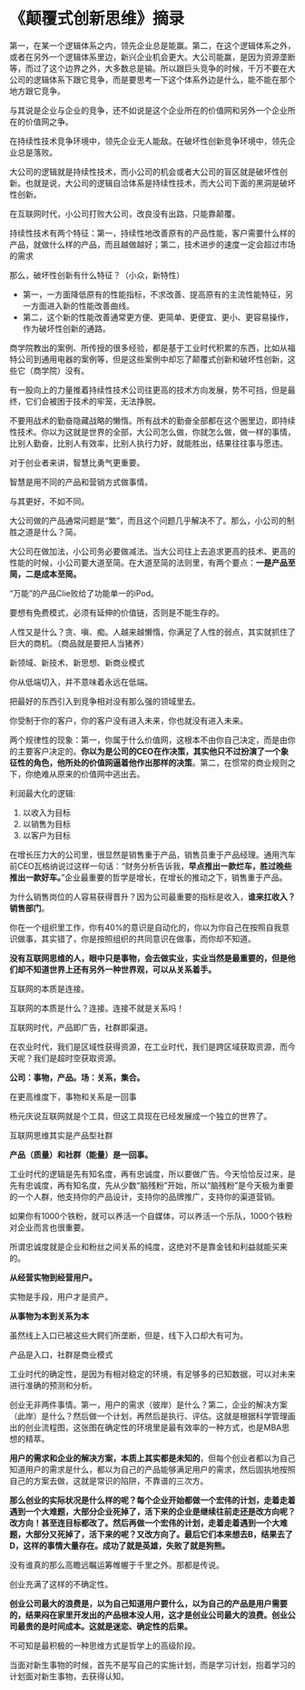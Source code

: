 # 《颠覆式创新思维》摘录

第一，在某一个逻辑体系之内，领先企业总是能赢。第二，在这个逻辑体系之外，或者在另外一个逻辑体系里边，新兴企业机会更大。大公司能赢，是因为资源垄断等，而过了这个边界之外，大多数总是输。所以跟巨头竞争的时候，千万不要在大公司的逻辑体系下跟它竞争，而是要思考一下这个体系外边是什么，能不能在那个地方跟它竞争。

与其说是企业与企业的竞争，还不如说是这个企业所在的价值网和另外一个企业所在的价值网之争。

在持续性技术竞争环境中，领先企业无人能敌。在破坏性创新竞争环境中，领先企业总是落败。

大公司的逻辑就是持续性技术，而小公司的机会或者大公司的盲区就是破坏性创新。也就是说，大公司的逻辑自洽体系是持续性技术，而大公司下面的黑洞是破坏性创新。

在互联网时代，小公司打败大公司，改良没有出路，只能靠颠覆。

持续性技术有两个特征：第一，持续性地改善原有的产品性能，客户需要什么样的产品，就做什么样的产品，而且越做越好；第二，技术进步的速度一定会超过市场的需求

那么，破坏性创新有什么特征？（小众，新特性）

- 第一，一方面降低原有的性能指标，不求改善、提高原有的主流性能特征，另一方面进入新的性能改善曲线。
- 第二，这个新的性能改善通常更方便、更简单、更便宜、更小、更容易操作，作为破坏性创新的通路。

商学院教出的案例、所传授的很多经验，都是基于工业时代积累的东西，比如从福特公司到通用电器的案例等，但是这些案例中却忘了颠覆式创新和破坏性创新，这些它（商学院）没有。

有一股向上的力量推着持续性技术公司往更高的技术方向发展，势不可挡，但是最终，它们会被困于技术的牢笼，无法挣脱。

不要用战术的勤奋隐藏战略的懒惰。所有战术的勤奋全部都在这个圈里边，即持续性技术。你以为这就是世界的全部，大公司怎么做，你就怎么做，做一样的事情，比别人勤奋，比别人有效率，比别人执行力好，就能胜出，结果往往事与愿违。

对于创业者来讲，智慧比勇气更重要。

智慧是用不同的产品和营销方式做事情。

与其更好，不如不同。

大公司做的产品通常问题是“繁”，而且这个问题几乎解决不了。那么，小公司的制胜之道是什么？简。

大公司在做加法，小公司务必要做减法。当大公司往上去追求更高的技术、更高的性能的时候，小公司要大道至简。在大道至简的法则里，有两个要点：**一是产品至简，二是成本至简。**

“万能”的产品Clie败给了功能单一的iPod。

要想有免费模式，必须有延伸的价值链，否则是不能生存的。

人性又是什么？贪、嗔、痴。人越来越懒惰，你满足了人性的弱点，其实就抓住了巨大的商机。（商品就是要把人当猪养）

新领域、新技术、新思想、新商业模式

你从低端切入，并不意味着永远在低端。

把最好的东西引入到竞争相对没有那么强的领域里去。

你受制于你的客户，你的客户没有进入未来，你也就没有进入未来。

两个规律性的现象：第一，你属于什么价值网，这根本不由你自己决定，而是由你的主要客户决定的。**你以为是公司的CEO在作决策，其实他只不过扮演了一个象征性的角色，他所处的价值网逼着他作出那样的决策**。第二，在惯常的商业规则之下，你绝难从原来的价值网中逃出去。

利润最大化的逻辑:

1. 以收入为目标
2. 以销售为目标
3. 以客户为目标

在增长压力大的公司里，很显然是销售重于产品，销售员重于产品经理。通用汽车前CEO瓦格纳说过这样一句话：“财务分析告诉我，**早点推出一款烂车，胜过晚些推出一款好车。**”企业最重要的哲学是增长，在增长的推动之下，销售重于产品。

为什么销售岗位的人容易获得晋升？因为公司最重要的指标是收入，**谁来扛收入？销售部门**。

你在一个组织里工作，你有40%的意识是自动化的，你以为你自己在按照自我意识做事，其实错了，你是按照组织的共同意识在做事，而你却不知道。

**没有互联网思维的人，眼中只是事物，会去做实业，实业当然是最重要的，但是他们却不知道世界上还有另外一种世界观，可以从关系着手。**

互联网的本质是连接。

互联网的本质是什么？连接。连接不就是关系吗！

互联网时代，产品即广告，社群即渠道。

在农业时代，我们是区域性获得资源，在工业时代，我们是跨区域获取资源，而今天呢？我们是超时空获取资源。

**公司：事物，产品。场：关系，集合。**

在更高维度下，事物和关系是一回事

杨元庆说互联网就是个工具，但这工具现在已经发展成一个独立的世界了。

互联网思维其实是产品型社群

**产品（质量）和社群（能量）是一回事。**

工业时代的逻辑是先有知名度，再有忠诚度，所以要做广告。今天恰恰反过来，是先有忠诚度，再有知名度，先从少数“脑残粉”开始，所以“脑残粉”是今天极为重要的一个人群，他支持你的产品设计，支持你的品牌推广，支持你的渠道营销。

如果你有1000个铁粉，就可以养活一个自媒体，可以养活一个乐队，1000个铁粉对企业而言也很重要。

所谓忠诚度就是企业和粉丝之间关系的纯度，这绝对不是靠金钱和利益就能买来的。

**从经营实物到经营用户。**

实物是手段，用户才是资产。

**从事物为本到关系为本**

虽然线上入口已被这些大鳄们所垄断，但是，线下入口却大有可为。

产品是入口，社群是商业模式

工业时代的确定性，是因为有相对稳定的环境，有足够多的已知数据，可以对未来进行准确的预测和分析。

创业无非两件事情。第一，用户的需求（彼岸）是什么？第二，企业的解决方案（此岸）是什么？然后做一个计划，再然后是执行、评估。这就是根据科学管理画出的创业流程图，这张图在确定性的环境里是最有效率的一种方式，也是MBA思想的精萃。

**用户的需求和企业的解决方案，本质上其实都是未知的**，但每个创业者都以为自己知道用户的需求是什么，都以为自己的产品能够满足用户的需求，然后固执地按照自己的方案去做，这就是常识的陷阱，不靠谱的三次方。

**那么创业的实际状况是什么样的呢？每个企业开始都做一个宏伟的计划，走着走着遇到一个大难题，大部分企业死掉了，活下来的企业是继续往前走还是改方向呢？改方向！甚至连目标都改了。然后再做一个宏伟的计划，走着走着遇到一个大难题，大部分又死掉了，活下来的呢？又改方向了。最后它们本来想去B，结果去了D，这样的事情大量存在。成功了就是英雄，失败了就是狗熊。**

没有谁真的那么高瞻远瞩运筹帷幄于千里之外。那都是传说。

创业充满了这样的不确定性。

**创业公司最大的浪费是，以为自己知道用户要什么，以为自己的产品是用户需要的，结果闷在家里开发出的产品根本没人用，这才是创业公司最大的浪费。创业公司最贵的是时间成本。这就是迷恋、确定性的后果。**

不可知是最积极的一种思维方式是哲学上的高级阶段。

当面对新生事物的时候，首先不是写自己的实施计划，而是学习计划，抱着学习的计划面对新生事物，去获得认知。